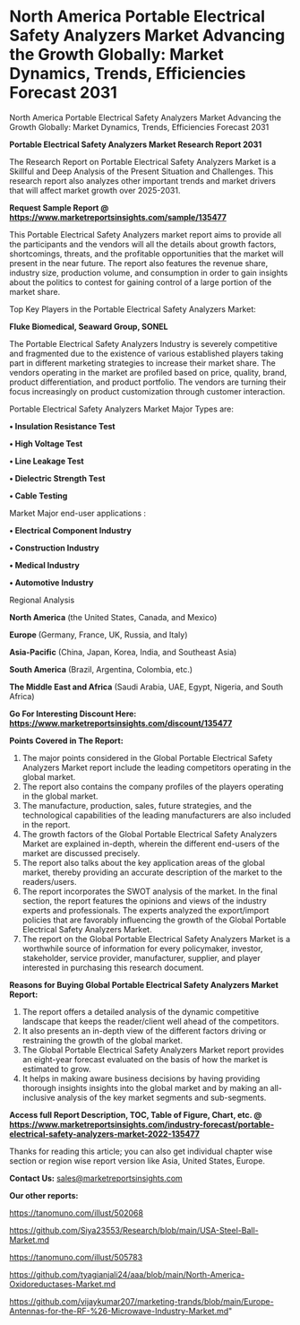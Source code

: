 # North America Portable Electrical Safety Analyzers Market Advancing the Growth Globally: Market Dynamics, Trends, Efficiencies Forecast 2031
North America Portable Electrical Safety Analyzers Market Advancing the Growth Globally: Market Dynamics, Trends, Efficiencies Forecast 2031

<strong>Portable Electrical Safety Analyzers Market Research Report 2031</strong>

The Research Report on Portable Electrical Safety Analyzers Market is a Skillful and Deep Analysis of the Present Situation and Challenges. This research report also analyzes other important trends and market drivers that will affect market growth over 2025-2031.

<strong>Request Sample Report @ <a href=https://www.marketreportsinsights.com/sample/135477>https://www.marketreportsinsights.com/sample/135477</a></strong>

This Portable Electrical Safety Analyzers market report aims to provide all the participants and the vendors will all the details about growth factors, shortcomings, threats, and the profitable opportunities that the market will present in the near future. The report also features the revenue share, industry size, production volume, and consumption in order to gain insights about the politics to contest for gaining control of a large portion of the market share.

Top Key Players in the Portable Electrical Safety Analyzers Market:

<strong>Fluke Biomedical, Seaward Group, SONEL</strong>

The Portable Electrical Safety Analyzers Industry is severely competitive and fragmented due to the existence of various established players taking part in different marketing strategies to increase their market share. The vendors operating in the market are profiled based on price, quality, brand, product differentiation, and product portfolio. The vendors are turning their focus increasingly on product customization through customer interaction.

Portable Electrical Safety Analyzers Market Major Types are:

<strong>• Insulation Resistance Test

• High Voltage Test

• Line Leakage Test

• Dielectric Strength Test

• Cable Testing</strong>

Market Major end-user applications :

<strong>• Electrical Component Industry

• Construction Industry

• Medical Industry

• Automotive Industry</strong>

Regional Analysis

</u><strong><b>North America</b></strong> (the United States, Canada, and Mexico)

<strong><b>Europe </b></strong>(Germany, France, UK, Russia, and Italy)

<strong><b>Asia-Pacific</b></strong> (China, Japan, Korea, India, and Southeast Asia)

<strong><b>South America</b></strong> (Brazil, Argentina, Colombia, etc.)

<strong><b>The Middle East and Africa</b></strong> (Saudi Arabia, UAE, Egypt, Nigeria, and South Africa)

<strong>Go For Interesting Discount Here: <a href=https://www.marketreportsinsights.com/discount/135477>https://www.marketreportsinsights.com/discount/135477</a></strong>

<strong>Points Covered in The Report:</strong>
<ol>
  <li>The major points considered in the Global Portable Electrical Safety Analyzers Market report include the leading competitors operating in the global market.</li>
  <li>The report also contains the company profiles of the players operating in the global market.</li>
  <li>The manufacture, production, sales, future strategies, and the technological capabilities of the leading manufacturers are also included in the report.</li>
  <li>The growth factors of the Global Portable Electrical Safety Analyzers Market are explained in-depth, wherein the different end-users of the market are discussed precisely.</li>
  <li>The report also talks about the key application areas of the global market, thereby providing an accurate description of the market to the readers/users.</li>
  <li>The report incorporates the SWOT analysis of the market. In the final section, the report features the opinions and views of the industry experts and professionals. The experts analyzed the export/import policies that are favorably influencing the growth of the Global Portable Electrical Safety Analyzers Market.</li>
  <li>The report on the Global Portable Electrical Safety Analyzers Market is a worthwhile source of information for every policymaker, investor, stakeholder, service provider, manufacturer, supplier, and player interested in purchasing this research document.</li>
</ol>
<strong>Reasons for Buying Global Portable Electrical Safety Analyzers Market Report:</strong>

<ol>
  <li>The report offers a detailed analysis of the dynamic competitive landscape that keeps the reader/client well ahead of the competitors.</li>
  <li>It also presents an in-depth view of the different factors driving or restraining the growth of the global market.</li>
  <li>The Global Portable Electrical Safety Analyzers Market report provides an eight-year forecast evaluated on the basis of how the market is estimated to grow.</li>
  <li>It helps in making aware business decisions by having providing thorough insights insights into the global market and by making an all-inclusive analysis of the key market segments and sub-segments.</li>
</ol>
<strong>Access full Report Description, TOC, Table of Figure, Chart, etc. @ <a href=https://www.marketreportsinsights.com/industry-forecast/portable-electrical-safety-analyzers-market-2022-135477>https://www.marketreportsinsights.com/industry-forecast/portable-electrical-safety-analyzers-market-2022-135477</a></strong>


Thanks for reading this article; you can also get individual chapter wise section or region wise report version like Asia, United States, Europe.

<strong>Contact Us:</strong>
sales@marketreportsinsights.com

<strong>Our other reports:</strong>

<a href=https://tanomuno.com/illust/502068>https://tanomuno.com/illust/502068</a>

<a href=https://github.com/Siya23553/Research/blob/main/USA-Steel-Ball-Market.md>https://github.com/Siya23553/Research/blob/main/USA-Steel-Ball-Market.md</a>

<a href=https://tanomuno.com/illust/505783>https://tanomuno.com/illust/505783</a>

<a href=https://github.com/tyagianjali24/aaa/blob/main/North-America-Oxidoreductases-Market.md>https://github.com/tyagianjali24/aaa/blob/main/North-America-Oxidoreductases-Market.md</a>

<a href=https://github.com/vijaykumar207/marketing-trands/blob/main/Europe-Antennas-for-the-RF-%26-Microwave-Industry-Market.md>https://github.com/vijaykumar207/marketing-trands/blob/main/Europe-Antennas-for-the-RF-%26-Microwave-Industry-Market.md</a>"

